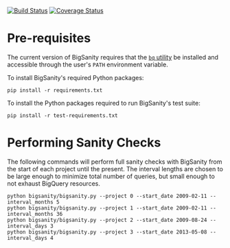 [![Build
Status](https://travis-ci.org/m-lab/bigsanity.svg?branch=master)](https://travis-ci.org/m-lab/bigsanity)
[![Coverage
Status](https://coveralls.io/repos/m-lab/bigsanity/badge.svg?branch=master&service=github)](https://coveralls.io/github/m-lab/bigsanity?branch=master)

# Pre-requisites

The current version of BigSanity requires that the [`bq`
utility](https://cloud.google.com/bigquery/bq-command-line-tool) be installed
and accessible through the user's `PATH` environment variable.

To install BigSanity's required Python packages:

`pip install -r requirements.txt`

To install the Python packages required to run BigSanity's test suite:

`pip install -r test-requirements.txt`

# Performing Sanity Checks

The following commands will perform full sanity checks with BigSanity from the
start of each project until the present. The interval lengths are chosen to be
large enough to minimize total number of queries, but small enough to not
exhaust BigQuery resources.

```
python bigsanity/bigsanity.py --project 0 --start_date 2009-02-11 --interval_months 5
python bigsanity/bigsanity.py --project 1 --start_date 2009-02-11 --interval_months 36
python bigsanity/bigsanity.py --project 2 --start_date 2009-08-24 --interval_days 3
python bigsanity/bigsanity.py --project 3 --start_date 2013-05-08 --interval_days 4
```
